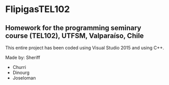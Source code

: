 # FlipigasTEL102

## Homework for the programming seminary course (TEL102), UTFSM, Valparaíso, Chile

This entire project has been coded using Visual Studio 2015 and using C++.

Made by: Sheriff
- Churri
- Dinourg
- Joseloman